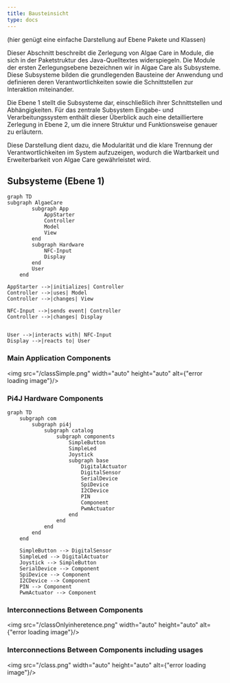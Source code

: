 ```yaml
---
title: Bausteinsicht
type: docs
---
```

(hier genügt eine einfache Darstellung auf Ebene Pakete und Klassen)

Dieser Abschnitt beschreibt die Zerlegung von Algae Care in Module, die sich in der Paketstruktur des Java-Quelltextes widerspiegeln. Die Module der ersten Zerlegungsebene bezeichnen wir in Algae Care als Subsysteme. Diese Subsysteme bilden die grundlegenden Bausteine der Anwendung und definieren deren Verantwortlichkeiten sowie die Schnittstellen zur Interaktion miteinander.

Die Ebene 1 stellt die Subsysteme dar, einschließlich ihrer Schnittstellen und Abhängigkeiten. Für das zentrale Subsystem Eingabe- und Verarbeitungssystem enthält dieser Überblick auch eine detailliertere Zerlegung in Ebene 2, um die innere Struktur und Funktionsweise genauer zu erläutern.

Diese Darstellung dient dazu, die Modularität und die klare Trennung der Verantwortlichkeiten im System aufzuzeigen, wodurch die Wartbarkeit und Erweiterbarkeit von Algae Care gewährleistet wird.

## Subsysteme (Ebene 1)

```mermaid
graph TD
subgraph AlgaeCare
        subgraph App
            AppStarter
            Controller
            Model
            View
        end
        subgraph Hardware
            NFC-Input
            Display
        end
        User
    end

AppStarter -->|initializes| Controller
Controller -->|uses| Model
Controller -->|changes| View

NFC-Input -->|sends event| Controller
Controller -->|changes| Display


User -->|interacts with| NFC-Input
Display -->|reacts to| User
```

### Main Application Components

<img src="/classSimple.png" width="auto" height="auto"  alt={"error loading image"}/>

### Pi4J Hardware Components

```mermaid
graph TD
    subgraph com
        subgraph pi4j
            subgraph catalog
                subgraph components
                    SimpleButton
                    SimpleLed
                    Joystick
                    subgraph base
                        DigitalActuator
                        DigitalSensor
                        SerialDevice
                        SpiDevice
                        I2CDevice
                        PIN
                        Component
                        PwmActuator
                    end
                end
            end
        end
    end

    SimpleButton --> DigitalSensor
    SimpleLed --> DigitalActuator
    Joystick --> SimpleButton
    SerialDevice --> Component
    SpiDevice --> Component
    I2CDevice --> Component
    PIN --> Component
    PwmActuator --> Component
```

### Interconnections Between Components

<img src="/classOnlyinheretence.png" width="auto" height="auto"  alt={"error loading image"}/>

### Interconnections Between Components including usages

<img src="/class.png" width="auto" height="auto"  alt={"error loading image"}/>
